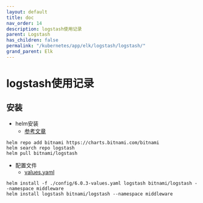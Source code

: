 ```yaml
---
layout: default
title: doc
nav_order: 14
description: logstash使用记录
parent: Logstash
has_children: false
permalink: "/kubernetes/app/elk/logstash/logstash/"
grand_parent: Elk
---
```


# logstash使用记录

## 安装

- helm安装
  - [参考文章](https://segmentfault.com/a/1190000044266596)

```shell
helm repo add bitnami https://charts.bitnami.com/bitnami
helm search repo logstash
helm pull bitnami/logstash

```

- 配置文件
  - [values.yaml](./config/6.0.3-values.yaml)

```shell
helm install -f ./config/6.0.3-values.yaml logstash bitnami/logstash --namespace middleware
helm install logstash bitnami/logstash --namespace middleware

```
